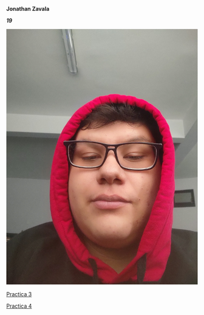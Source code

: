 **Jonathan Zavala**

**_19_**

![Mifoto](./imagenes/Yo.jpg)

[Practica 3](https://zniver4.github.io/desarrollo-web/)

[Practica 4](https://zniver4.github.io/desarrollo-web/Practica-4/index.html)

